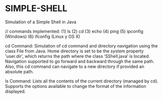 # SIMPLE-SHELL
Simulation of a Simple Shell in Java

//
commands implemented:
(1) ls
(2) cd
(3) echo
(4) ping
(5) ipconfig (Windows)
(6) ifconfig (Linux y OS X)

cd Command: 
  Simulation of cd command and directory navigation using the class File from Java. 
Home directory is set to be the system property 'user.dir', which returns the path where the class ‘SShell.java’ is located.
Navigation supported to go forward and backward through the same path. 
Also, this cd command can navigate to a new directory if provided an absolute path.

ls Command:
	Lists all the contents of the current directory (managed by cd). 
Supports the options available to change the format of the information displayed.

